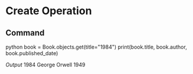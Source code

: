 # Create Operation

## Command
python
book = Book.objects.get(title="1984")
print(book.title, book.author, book.published_date)

*Output*
1984 George Orwell 1949
